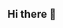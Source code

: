 ## Hi there 👋

<div style="width: 300px;">
  <!--<img src="https://github-readme-stats.vercel.app/api?username=Alt-Gx3&show_icons=true&hide=contribs,prs&theme=transparent" alt="Top Langs" /> -->
  <source
    srcset="https://github-readme-stats.vercel.app/api?username=Alt-Gx3&show_icons=true&theme=dark"
    media="(prefers-color-scheme: dark)"
  />
</div>

<!--
**Alt-Gx3/Alt-Gx3** is a ✨ _special_ ✨ repository because its `README.md` (this file) appears on your GitHub profile.

Here are some ideas to get you started:

- 🔭 I’m currently working on ...
- 🌱 I’m currently learning ...
- 👯 I’m looking to collaborate on ...
- 🤔 I’m looking for help with ...
- 💬 Ask me about ...
- 📫 How to reach me: ...
- 😄 Pronouns: ...
- ⚡ Fun fact: ...
-->
